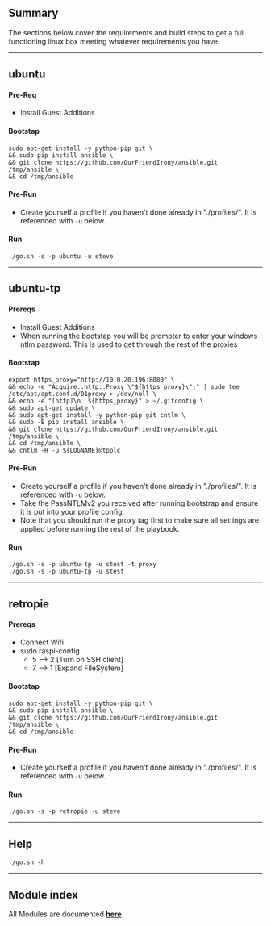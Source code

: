 ## Summary
The sections below cover the requirements and build steps to get a full functioning linux box meeting whatever requirements you have.
___
## ubuntu
#### Pre-Req
- Install Guest Additions

#### Bootstap
```
sudo apt-get install -y python-pip git \
&& sudo pip install ansible \
&& git clone https://github.com/OurFriendIrony/ansible.git /tmp/ansible \
&& cd /tmp/ansible
```
#### Pre-Run
- Create yourself a profile if you haven't done already in "./profiles/". It is referenced with `-u` below.  

#### Run
`./go.sh -s -p ubuntu -u steve`  

___
## ubuntu-tp
#### Prereqs
- Install Guest Additions
- When running the bootstap you will be prompter to enter your windows ntlm password. This is used to get through the rest of the proxies

#### Bootstap
```
export https_proxy="http://10.0.20.196:8080" \
&& echo -e "Acquire::http::Proxy \"${https_proxy}\";" | sudo tee /etc/apt/apt.conf.d/01proxy > /dev/null \
&& echo -e "[http]\n  ${https_proxy}" > ~/.gitconfig \
&& sudo apt-get update \
&& sudo apt-get install -y python-pip git cntlm \
&& sudo -E pip install ansible \
&& git clone https://github.com/OurFriendIrony/ansible.git /tmp/ansible \
&& cd /tmp/ansible \
&& cntlm -H -u ${LOGNAME}@tpplc
```

#### Pre-Run
- Create yourself a profile if you haven't done already in "./profiles/". It is referenced with `-u` below.  
- Take the PassNTLMv2 you received after running bootstrap and ensure it is put into your profile config.  
- Note that you should run the proxy tag first to make sure all settings are applied before running the rest of the playbook.  

#### Run
`./go.sh -s -p ubuntu-tp -u stest -t proxy`  
`./go.sh -s -p ubuntu-tp -u stest`  

___
## retropie
#### Prereqs
- Connect Wifi
- sudo raspi-config
  - 5 --> 2 [Turn on SSH client]
  - 7 --> 1 [Expand FileSystem]
  
#### Bootstap
```
sudo apt-get install -y python-pip git \
&& sudo pip install ansible \
&& git clone https://github.com/OurFriendIrony/ansible.git /tmp/ansible \
&& cd /tmp/ansible
```

#### Pre-Run
- Create yourself a profile if you haven't done already in "./profiles/". It is referenced with `-u` below.  

#### Run
`./go.sh -s -p retropie -u steve`  

___
## Help
`./go.sh -h`

___
## Module index
All Modules are documented [**here**](http://docs.ansible.com/ansible/latest/list_of_all_modules.html)
